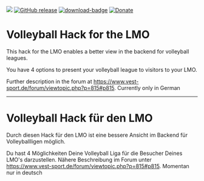 [<img src="https://www.vest-sport.de/forum_files/hack_volleyball.svg">](https://www.vest-sport.de/forum/viewtopic.php?p=815#p815)
[![GitHub release](https://img.shields.io/github/release/henshingly/volleyball_hack?include_prereleases=&sort=semver&color=blue)](https://github.com/henshingly/volleyball_hack/releases/)
[![download-badge](https://img.shields.io/github/downloads/henshingly/volleyball_hack/total.svg?style=flat-square "Download status")](https://github.com/henshingly/volleyball_hack/releases/latest "Download status")
[![Donate](https://img.shields.io/badge/-Buy%20me%20a%20coffee-brown.svg)](https://paypal.me/LMOforum)

# Volleyball Hack for the LMO

This hack for the LMO enables a better view in the backend for volleyball leagues.

You have 4 options to present your volleyball league to visitors to your LMO.

Further description in the forum at https://www.vest-sport.de/forum/viewtopic.php?p=815#p815. Currently only in German

--------------------------------------------------------------------------------------------------------

# Volleyball Hack für den LMO

Durch diesen Hack für den LMO ist eine bessere Ansicht im Backend für Volleyballligen möglich.

Du hast 4 Möglichkeiten Deine Volleyball Liga für die Besucher Deines LMO's darzustellen.
Nähere Beschreibung im Forum unter https://www.vest-sport.de/forum/viewtopic.php?p=815#p815. Momentan nur in deutsch
